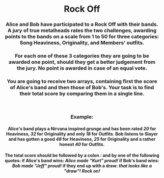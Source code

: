 <div align = "center">

# Rock Off

</div>

<div align = "center">

<h3>Alice and Bob have participated to a Rock Off with their bands. A jury of true metalheads rates the two challenges, awarding points to the bands on a scale from 1 to 50 for three categories: Song Heaviness, Originality, and Members' outfits.</h3>

<h3>For each one of these 3 categories they are going to be awarded one point, should they get a better judgement from the jury. No point is awarded in case of an equal vote.</h3>

<h3>You are going to receive two arrays, containing first the score of Alice's band and then those of Bob's. Your task is to find their total score by comparing them in a single line.</h3>

<br>
<h3>Example:</h3>

<h4>Alice's band plays a Nirvana inspired grunge and has been rated <em>20</em> for Heaviness, <em>32</em> for Originality and only <em>18</em> for Outfits. Bob listens to Slayer and has gotten a good <em>48</em> for Heaviness, <em>25</em> for Originality and a rather honest <em>40</em> for Outfits.</h4>

<h4>The total score should be followed by a colon <em>:</em> and by one of the following quotes: if Alice's band wins: <em>Alice made "Kurt" proud!</em> if Bob's band wins: <em>Bob made "Jeff" proud!</em> if they end up with a draw: <em>that looks like a "draw"! Rock on!</em></h4>

</div>
